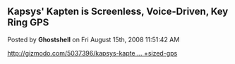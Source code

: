 ## Kapsys' Kapten is Screenless, Voice-Driven, Key Ring GPS
Posted by **Ghostshell** on Fri August 15th, 2008 11:51:42 AM

<!-- m --><a class="postlink" href="http://gizmodo.com/5037396/kapsys-kapten-is-screenless-voice+driven-key-ring+sized-gps">http://gizmodo.com/5037396/kapsys-kapte ... +sized-gps</a><!-- m -->
